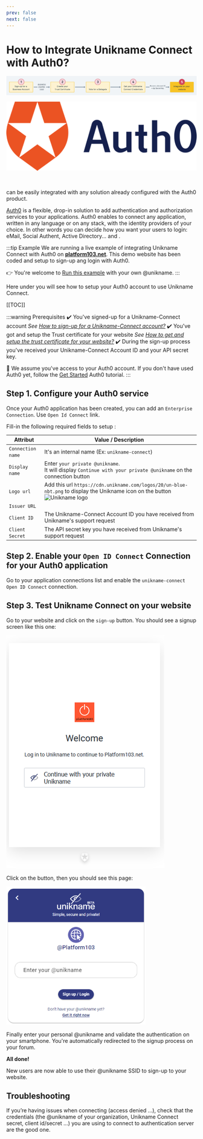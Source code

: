 ```yaml
---
prev: false
next: false
---
```


# How to Integrate Unikname Connect with Auth0?

![install-unikname-connect-step](./../../images/install-unikname-connect-step5.png)

<hpicture noshadow>![Auth0](./auth0-logo-full.png)</hpicture>

<br/>

<brand name="UNC"/> can be easily integrated with any solution already configured with the Auth0 product. 

[Auth0](https://auth0.com) is a flexible, drop-in solution to add authentication and authorization services to your applications. Auth0 enables to connect any application, written in any language or on any stack, with the identity providers of your choice.
In other words you can decide how you want your users to login: eMail, Social Authent, Active Directory... and <brand name="UNC"/>.

:::tip Example
We are running a live example of integrating Unikname Connect with Auth0 on [**platform103.net**](https://www.platform103.net).
This demo website has been coded and setup to sign-up ang login with Auth0.

👉 You're welcome to [Run this example](https://www.platform103.net) with your own @unikname.
:::

Here under you will see how to setup your Auth0 account to use Unikname Connect.

[[TOC]]

<hseparator/>

:::warning Prerequisites
:heavy_check_mark: You've signed-up for a Unikname-Connect account
<hbox>_See [How to sign-up for a Unikname-Connect account?](./howto-signup-unconnect-account)_</hbox>
:heavy_check_mark: You've got and setup the Trust certificate for your website
<hbox>_See [How to get and setup the trust certificate for your website?](./howto-get-unikname-trust-certificate-organization)_</hbox>
:heavy_check_mark: During the sign-up process you've received your Unikname-Connect Account ID and your API secret key.

:book: We assume you've access to your Auth0 account.
<hbox>If you don't have used Auth0 yet, follow the [Get Started](https://auth0.com/docs/quickstarts) Auth0 tutorial.</hbox>
:::

## Step 1. Configure your Auth0 service

Once your Auth0 application has been created, you can add an `Enterprise Connection`. Use `Open Id Connect` link.

Fill-in the following required fields to setup <brand name="UNC"/>: 

| Attribut | Value / Description |
|--------|-----------|
| `Connection name` | It's an internal name (Ex: `unikname-connect`) |
| `Display name` | Enter `your private @unikname`.<br/>It will display `Continue with your private @unikname` on the connection button |
| `Logo url` | Add this url `https://cdn.unikname.com/logos/20/un-blue-nbt.png` to display the Unikname icon on the button ![Unikname logo](https://cdn.unikname.com/logos/20/un-blue-nbt.png) |
| `Issuer URL` | <UncServerUrl/> |
| `Client ID` | The Unikname-Connect Account ID you have received from Unikname's support request |
| `Client Secret` | The API secret key you have received from Unikname's support request |

## Step 2. Enable your `Open ID Connect` Connection for your Auth0 application

Go to your application connections list and enable the `unikname-connect` `Open ID Connect` connection.

## Step 3. Test Unikname Connect on your website

Go to your website and click on the `sign-up` button. You should see a signup screen like this one:

<hpicture noshadow>![Auth0 with Unikname Connect](./auth0-login-screen-with-unc.png)</hpicture>

Click on the button, then you should see this page:

<hpicture noshadow>![enter-your-unikname](./unc-enter-unikname-platform103.png)</hpicture>

Finally enter your personal @unikname and validate the authentication on your smartphone. You're automatically redirected to the signup process on your forum.

**All done!**

New users are now able to use their @unikname SSID to sign-up to your website.

<hseparator/>

## Troubleshooting

If you’re having issues when connecting (access denied ...), check that the credentials (the @unikname of your organization, Unikname Connect secret, client id/secret ...) you are using to connect to <brand name="UNC"/> authentication server are the good one.

